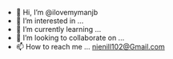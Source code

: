 - 👋 Hi, I’m @ilovemymanjb
- 👀 I’m interested in ... 
- 🌱 I’m currently learning ...
- 💞️ I’m looking to collaborate on ...
- 📫 How to reach me ... nienill102@Gmail.com

<!---
ilovemymanjb/ilovemymanjb is a ✨ special ✨ repository because its `README.md` (this file) appears on your GitHub profile.
You can click the Preview link to take a look at your changes.
--->
